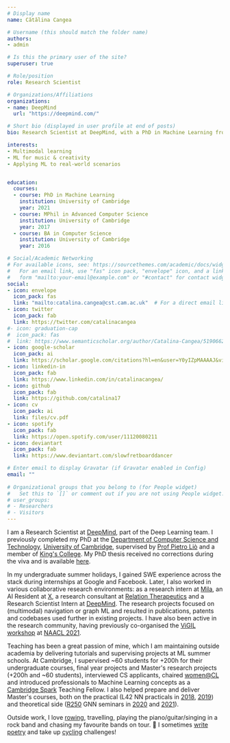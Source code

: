 ```yaml
---
# Display name
name: Cătălina Cangea

# Username (this should match the folder name)
authors:
- admin

# Is this the primary user of the site?
superuser: true

# Role/position
role: Research Scientist

# Organizations/Affiliations
organizations:
- name: DeepMind
  url: "https://deepmind.com/"

# Short bio (displayed in user profile at end of posts)
bio: Research Scientist at DeepMind, with a PhD in Machine Learning from the University of Cambridge. Interested in multimodal learning in real-world scenarios and music ML.

interests:
- Multimodal learning
- ML for music & creativity
- Applying ML to real-world scenarios


education:
  courses:
  - course: PhD in Machine Learning
    institution: University of Cambridge
    year: 2021
  - course: MPhil in Advanced Computer Science
    institution: University of Cambridge
    year: 2017
  - course: BA in Computer Science
    institution: University of Cambridge
    year: 2016

# Social/Academic Networking
# For available icons, see: https://sourcethemes.com/academic/docs/widgets/#icons
#   For an email link, use "fas" icon pack, "envelope" icon, and a link in the
#   form "mailto:your-email@example.com" or "#contact" for contact widget.
social:
- icon: envelope
  icon_pack: fas
  link: "mailto:catalina.cangea@cst.cam.ac.uk"  # For a direct email link, use "mailto:test@example.org".
- icon: twitter
  icon_pack: fab
  link: https://twitter.com/catalinacangea
#- icon: graduation-cap
#  icon_pack: fas
#  link: https://www.semanticscholar.org/author/Catalina-Cangea/51906624?sort=total-citations
- icon: google-scholar
  icon_pack: ai
  link: https://scholar.google.com/citations?hl=en&user=Y0yIZpMAAAAJ&view_op=list_works&sortby=pubdate
- icon: linkedin-in
  icon_pack: fab
  link: https://www.linkedin.com/in/catalinacangea/
- icon: github
  icon_pack: fab
  link: https://github.com/catalina17
- icon: cv
  icon_pack: ai
  link: files/cv.pdf
- icon: spotify
  icon_pack: fab
  link: https://open.spotify.com/user/11120080211
- icon: deviantart
  icon_pack: fab
  link: https://www.deviantart.com/slowfretboarddancer

# Enter email to display Gravatar (if Gravatar enabled in Config)
email: ""
  
# Organizational groups that you belong to (for People widget)
#   Set this to `[]` or comment out if you are not using People widget.  
# user_groups:
# - Researchers
# - Visitors
---
```


I am a Research Scientist at [DeepMind](http://deepmind.com), part of the Deep Learning team. I previously completed my PhD at the [Department of Computer Science and Technology](https://www.cst.cam.ac.uk), [University of Cambridge](https://www.cam.ac.uk), supervised by [Prof Pietro Liò](https://www.cl.cam.ac.uk/~pl219/) and a member of [King's College](https://www.kings.cam.ac.uk). My PhD thesis received no corrections during the viva and is available [here](https://doi.org/10.17863/CAM.72490).

In my undergraduate summer holidays, I gained SWE experience across the stack during internships at Google and Facebook. Later, I also worked in various collaborative research environments: as a research intern at [Mila](http://mila.quebec), an AI Resident at [X](http://x.company), a research consultant at [Relation Therapeutics](https://www.relationrx.com/) and a Research Scientist Intern at [DeepMind](http://deepmind.com). The research projects focused on (multimodal) navigation or graph ML and resulted in publications, patents and codebases used further in existing projects. I have also been active in the research community, having previously co-organised the [ViGIL workshop](https://vigilworkshop.github.io/) at [NAACL 2021](https://2021.naacl.org/).

Teaching has been a great passion of mine, which I am maintaining outside academia by delivering tutorials and supervising projects at ML summer schools. At Cambridge, I supervised ~60 students for +200h for their undergraduate courses, final year projects and Master's research projects (+200h and ~60 students), interviewed CS applicants, chaired [women@CL](https://www.cst.cam.ac.uk/women) and introduced professionals to Machine Learning concepts as a [Cambridge Spark](https://cambridgespark.com/) Teaching Fellow. I also helped prepare and deliver Master's courses, both on the practical (L42 NN practicals in [2018](https://www.cl.cam.ac.uk/teaching/1718/L42/), [2019](https://www.cl.cam.ac.uk/teaching/1819/L42/)) and theoretical side ([R250](https://www.cl.cam.ac.uk/teaching/2021/R250/) GNN seminars in [2020](https://catalinacangea.netlify.app/talk/r250_jan20/) and [2021](https://catalinacangea.netlify.app/talk/r250_feb21/)).

Outside work, I love [rowing](https://uk.virginmoneygiving.com/fundraiser-display/showROFundraiserPage?userUrl=KingsW1&isTeam=true), travelling, playing the piano/guitar/singing in a rock band and chasing my favourite bands on tour. 🎼 I sometimes [write poetry](https://www.deviantart.com/slowfretboarddancer/gallery/all) and take up [cycling](https://ridefortomorrow.redcross.org.uk/fundraising/ccs-410k-for-british-red-cross) challenges!
